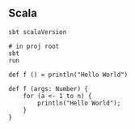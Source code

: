 Scala
-

````
sbt scalaVersion
````

````
# in proj root
sbt
run
````

````
def f () = println("Hello World")

def f (args: Number) {
    for (a <- 1 to n) {
        println("Hello World");
    }
}
````
